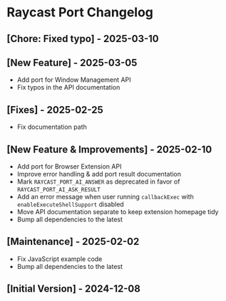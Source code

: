 # Raycast Port Changelog

## [Chore: Fixed typo] - 2025-03-10

## [New Feature] - 2025-03-05

- Add port for Window Management API
- Fix typos in the API documentation

## [Fixes] - 2025-02-25

- Fix documentation path

## [New Feature & Improvements] - 2025-02-10

- Add port for Browser Extension API
- Improve error handling & add port result documentation
- Mark `RAYCAST_PORT_AI_ANSWER` as deprecated in favor of `RAYCAST_PORT_AI_ASK_RESULT`
- Add an error message when user running `callbackExec` with `enableExecuteShellSupport` disabled
- Move API documentation separate to keep extension homepage tidy
- Bump all dependencies to the latest

## [Maintenance] - 2025-02-02

- Fix JavaScript example code
- Bump all dependencies to the latest

## [Initial Version] - 2024-12-08
